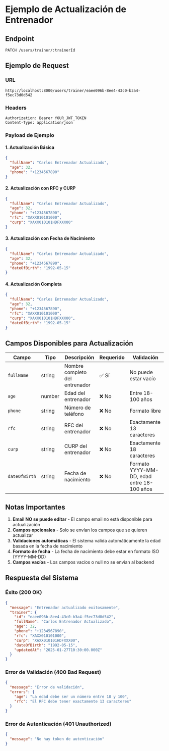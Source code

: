 # Ejemplo de Actualización de Entrenador

## Endpoint
```
PATCH /users/trainer/:trainerId
```

## Ejemplo de Request

### URL
```
http://localhost:8000/users/trainer/eaee096b-8ee4-43c0-b3a4-f5ec73d0d542
```

### Headers
```
Authorization: Bearer YOUR_JWT_TOKEN
Content-Type: application/json
```

### Payload de Ejemplo

#### 1. Actualización Básica
```json
{
  "fullName": "Carlos Entrenador Actualizado",
  "age": 32,
  "phone": "+1234567890"
}
```

#### 2. Actualización con RFC y CURP
```json
{
  "fullName": "Carlos Entrenador Actualizado",
  "age": 32,
  "phone": "+1234567890",
  "rfc": "XAXX010101000",
  "curp": "XAXX010101HDFXXX00"
}
```

#### 3. Actualización con Fecha de Nacimiento
```json
{
  "fullName": "Carlos Entrenador Actualizado",
  "age": 32,
  "phone": "+1234567890",
  "dateOfBirth": "1992-05-15"
}
```

#### 4. Actualización Completa
```json
{
  "fullName": "Carlos Entrenador Actualizado",
  "age": 32,
  "phone": "+1234567890",
  "rfc": "XAXX010101000",
  "curp": "XAXX010101HDFXXX00",
  "dateOfBirth": "1992-05-15"
}
```

## Campos Disponibles para Actualización

| Campo | Tipo | Descripción | Requerido | Validación |
|-------|------|-------------|-----------|------------|
| `fullName` | string | Nombre completo del entrenador | ✅ Sí | No puede estar vacío |
| `age` | number | Edad del entrenador | ❌ No | Entre 18-100 años |
| `phone` | string | Número de teléfono | ❌ No | Formato libre |
| `rfc` | string | RFC del entrenador | ❌ No | Exactamente 13 caracteres |
| `curp` | string | CURP del entrenador | ❌ No | Exactamente 18 caracteres |
| `dateOfBirth` | string | Fecha de nacimiento | ❌ No | Formato YYYY-MM-DD, edad entre 18-100 años |

## Notas Importantes

1. **Email NO se puede editar** - El campo email no está disponible para actualización
2. **Campos opcionales** - Solo se envían los campos que se quieren actualizar
3. **Validaciones automáticas** - El sistema valida automáticamente la edad basada en la fecha de nacimiento
4. **Formato de fecha** - La fecha de nacimiento debe estar en formato ISO (YYYY-MM-DD)
5. **Campos vacíos** - Los campos vacíos o null no se envían al backend

## Respuesta del Sistema

### Éxito (200 OK)
```json
{
  "message": "Entrenador actualizado exitosamente",
  "trainer": {
    "id": "eaee096b-8ee4-43c0-b3a4-f5ec73d0d542",
    "fullName": "Carlos Entrenador Actualizado",
    "age": 32,
    "phone": "+1234567890",
    "rfc": "XAXX010101000",
    "curp": "XAXX010101HDFXXX00",
    "dateOfBirth": "1992-05-15",
    "updatedAt": "2025-01-27T10:30:00.000Z"
  }
}
```

### Error de Validación (400 Bad Request)
```json
{
  "message": "Error de validación",
  "errors": {
    "age": "La edad debe ser un número entre 18 y 100",
    "rfc": "El RFC debe tener exactamente 13 caracteres"
  }
}
```

### Error de Autenticación (401 Unauthorized)
```json
{
  "message": "No hay token de autenticación"
}
```
